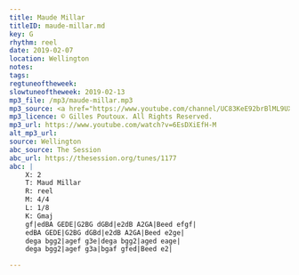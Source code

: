 ```yaml
---
title: Maude Millar
titleID: maude-millar.md
key: G
rhythm: reel
date: 2019-02-07
location: Wellington
notes:
tags:
regtuneoftheweek:
slowtuneoftheweek: 2019-02-13
mp3_file: /mp3/maude-millar.mp3
mp3_source: <a href="https://www.youtube.com/channel/UC83KeE92brBlML9UX07iQjg">Gilles Poutoux</a>
mp3_licence: © Gilles Poutoux. All Rights Reserved.
mp3_url: https://www.youtube.com/watch?v=6EsDXiEfH-M
alt_mp3_url:
source: Wellington
abc_source: The Session
abc_url: https://thesession.org/tunes/1177
abc: |
    X: 2
    T: Maud Millar
    R: reel
    M: 4/4
    L: 1/8
    K: Gmaj
    gf|edBA GEDE|G2BG dGBd|e2dB A2GA|Beed efgf|
    edBA GEDE|G2BG dGBd|e2dB A2GA|Beed e2ge|
    dega bgg2|agef g3e|dega bgg2|aged eage|
    dega bgg2|agef g3a|bgaf gfed|Beed e2|

---
```

